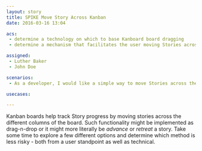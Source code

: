```yaml
---
layout: story
title: SPIKE Move Story Across Kanban
date: 2016-03-16 13:04

acs:
 - determine a technology on which to base Kanboard board dragging
 - determine a mechanism that facilitates the user moving Stories across the board

assigned:
 - Luther Baker
 - John Doe

scenarios:
 - As a developer, I would like a simple way to move Stories across the Kanban board.

usecases:

---
```


Kanban boards help track Story progress by moving stories across the different columns of the board. Such functionality might be implemented as drag-n-drop or it might more literally be _advance_ or _retreat_ a story. Take some time to explore a few different options and determine which method is less risky - both from a user standpoint as well as technical.